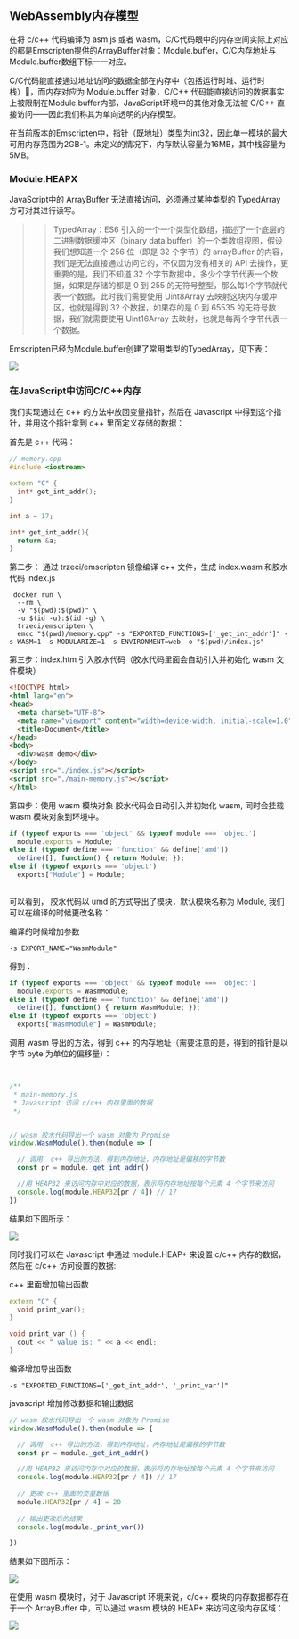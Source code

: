 ## WebAssembly内存模型
在将 c/c++ 代码编译为 asm.js 或者 wasm，C/C代码眼中的内存空间实际上对应的都是Emscripten提供的ArrayBuffer对象：Module.buffer，C/C内存地址与Module.buffer数组下标一一对应。

C/C代码能直接通过地址访问的数据全部在内存中（包括运行时堆、运行时栈），而内存对应为 Module.buffer 对象，C/C++ 代码能直接访问的数据事实上被限制在Module.buffer内部，JavaScript环境中的其他对象无法被 C/C++ 直接访问——因此我们称其为单向透明的内存模型。

在当前版本的Emscripten中，指针（既地址）类型为int32，因此单一模块的最大可用内存范围为2GB-1。未定义的情况下，内存默认容量为16MB，其中栈容量为5MB。


### Module.HEAPX
JavaScript中的 ArrayBuffer 无法直接访问，必须通过某种类型的 TypedArray 方可对其进行读写。

>> TypedArray：ES6 引入的一个一个类型化数组，描述了一个底层的二进制数据缓冲区（binary data buffer）的一个类数组视图，假设我们想知道一个 256 位（即是 32 个字节）的 arrayBuffer 的内容，我们是无法直接通过访问它的，不仅因为没有相关的 API 去操作，更重要的是，我们不知道 32 个字节数据中，多少个字节代表一个数据，如果是存储的都是 0 到 255 的无符号整型，那么每1个字节就代表一个数据，此时我们需要使用 Uint8Array 去映射这块内存缓冲区，也就是得到 32 个数据，如果存的是 0 到 65535 的无符号数据，我们就需要使用 Uint16Array 去映射，也就是每两个字节代表一个数据。


Emscripten已经为Module.buffer创建了常用类型的TypedArray，见下表：

![](./images/typearray.png) 


### 在JavaScript中访问C/C++内存
我们实现通过在 c++ 的方法中放回变量指针，然后在 Javascript 中得到这个指针，并用这个指针拿到 c++ 里面定义存储的数据：

首先是 c++ 代码：

```c++
// memory.cpp
#include <iostream>

extern "C" { 
  int* get_int_addr();
}

int a = 17;

int* get_int_addr(){
  return &a;
}

```
第二步： 通过 trzeci/emscripten 镜像编译 c++ 文件，生成 index.wasm 和胶水代码 index.js

```shell
 docker run \
  --rm \
  -v "$(pwd):$(pwd)" \
  -u $(id -u):$(id -g) \
  trzeci/emscripten \
  emcc "$(pwd)/memory.cpp" -s "EXPORTED_FUNCTIONS=['_get_int_addr']" -s WASM=1 -s MODULARIZE=1 -s ENVIRONMENT=web -o "$(pwd)/index.js"  
```

第三步：index.htm 引入胶水代码（胶水代码里面会自动引入并初始化 wasm 文件模块）


```html
<!DOCTYPE html>
<html lang="en">
<head>
  <meta charset="UTF-8">
  <meta name="viewport" content="width=device-width, initial-scale=1.0">
  <title>Document</title>
</head>
<body>
  <div>wasm demo</div>
</body>
<script src="./index.js"></script>
<script src="./main-memory.js"></script>
</html>
```

第四步：使用 wasm 模块对象
胶水代码会自动引入并初始化 wasm, 同时会挂载 wasm 模块对象到环境中。

````javascript
if (typeof exports === 'object' && typeof module === 'object')
  module.exports = Module;
else if (typeof define === 'function' && define['amd'])
  define([], function() { return Module; });
else if (typeof exports === 'object')
  exports["Module"] = Module;
    
````
可以看到， 胶水代码以 umd 的方式导出了模块，默认模块名称为 Module, 我们可以在编译的时候更改名称：

编译的时候增加参数

```shell
-s EXPORT_NAME="WasmModule"
```

得到：

```javascript
if (typeof exports === 'object' && typeof module === 'object')
  module.exports = WasmModule;
else if (typeof define === 'function' && define['amd'])
  define([], function() { return WasmModule; });
else if (typeof exports === 'object')
  exports["WasmModule"] = WasmModule;
```

调用 wasm 导出的方法，得到 c++ 的内存地址（需要注意的是，得到的指针是以字节 byte 为单位的偏移量）：

```javascript


/**
 * main-memory.js
 * Javascript 访问 c/c++ 内存里面的数据
 */


// wasm 胶水代码导出一个 wasm 对象为 Promise
window.WasmModule().then(module => {

  // 调用  c++ 导出的方法，得到内存地址，内存地址是偏移的字节数
  const pr = module._get_int_addr()

  //用 HEAP32 来访问内存中对应的数据，表示将内存地址按每个元素 4 个字节来访问
  console.log(module.HEAP32[pr / 4]) // 17
})
```

结果如下图所示：

![](./images/point.jpeg)  


同时我们可以在 Javascript 中通过 module.HEAP+ 来设置 c/c++ 内存的数据，然后在 c/c++ 访问设置的数据:

c++ 里面增加输出函数

```c++
extern "C" { 
  void print_var();
}

void print_var () {
  cout << " value is: " << a << endl;
}
```

编译增加导出函数
```shell
-s "EXPORTED_FUNCTIONS=['_get_int_addr', '_print_var']"
```


javascript 增加修改数据和输出数据

```javascript
// wasm 胶水代码导出一个 wasm 对象为 Promise
window.WasmModule().then(module => {

  // 调用  c++ 导出的方法，得到内存地址，内存地址是偏移的字节数
  const pr = module._get_int_addr()

  //用 HEAP32 来访问内存中对应的数据，表示将内存地址按每个元素 4 个字节来访问
  console.log(module.HEAP32[pr / 4]) // 17
   
  // 更改 c++ 里面的变量数据
  module.HEAP32[pr / 4] = 20
  
  // 输出更改后的结果
  console.log(module._print_var())

})
```

结果如下图所示：  

![](./images/change.jpeg)  



在使用 wasm 模块时，对于 Javascript 环境来说，c/c++ 模块的内存数据都存在于一个 ArrayBuffer 中，可以通过 wasm 模块的 HEAP+ 来访问这段内存区域：

![](./images/memory.jpeg)




